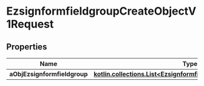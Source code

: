 
# EzsignformfieldgroupCreateObjectV1Request

## Properties
Name | Type | Description | Notes
------------ | ------------- | ------------- | -------------
**aObjEzsignformfieldgroup** | [**kotlin.collections.List&lt;EzsignformfieldgroupRequestCompound&gt;**](EzsignformfieldgroupRequestCompound.md) |  | 



